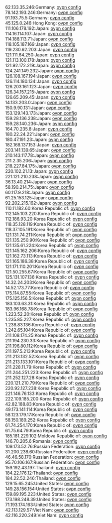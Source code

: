 62.133.35.246:Germany: [ovpn config](vpn/62_133_35_246.ovpn)  
78.142.193.246:Germany: [ovpn config](vpn/78_142_193_246.ovpn)  
91.193.75.5:Germany: [ovpn config](vpn/91_193_75_5.ovpn)  
45.125.0.246:Hong Kong: [ovpn config](vpn/45_125_0_246.ovpn)  
111.106.178.192:Japan: [ovpn config](vpn/111_106_178_192.ovpn)  
114.16.114.107:Japan: [ovpn config](vpn/114_16_114_107.ovpn)  
114.188.113.71:Japan: [ovpn config](vpn/114_188_113_71.ovpn)  
118.105.187.169:Japan: [ovpn config](vpn/118_105_187_169.ovpn)  
119.230.62.203:Japan: [ovpn config](vpn/119_230_62_203.ovpn)  
121.111.64.250:Japan: [ovpn config](vpn/121_111_64_250.ovpn)  
121.113.100.178:Japan: [ovpn config](vpn/121_113_100_178.ovpn)  
121.92.172.219:Japan: [ovpn config](vpn/121_92_172_219.ovpn)  
124.241.149.232:Japan: [ovpn config](vpn/124_241_149_232.ovpn)  
126.108.167.194:Japan: [ovpn config](vpn/126_108_167_194.ovpn)  
126.114.180.134:Japan: [ovpn config](vpn/126_114_180_134.ovpn)  
126.203.161.123:Japan: [ovpn config](vpn/126_203_161_123.ovpn)  
126.34.157.215:Japan: [ovpn config](vpn/126_34_157_215.ovpn)  
126.65.209.45:Japan: [ovpn config](vpn/126_65_209_45.ovpn)  
14.133.203.0:Japan: [ovpn config](vpn/14_133_203_0.ovpn)  
150.9.90.131:Japan: [ovpn config](vpn/150_9_90_131.ovpn)  
153.129.143.173:Japan: [ovpn config](vpn/153_129_143_173.ovpn)  
159.28.136.238:Japan: [ovpn config](vpn/159_28_136_238.ovpn)  
159.28.140.236:Japan: [ovpn config](vpn/159_28_140_236.ovpn)  
164.70.235.8:Japan: [ovpn config](vpn/164_70_235_8.ovpn)  
180.22.24.221:Japan: [ovpn config](vpn/180_22_24_221.ovpn)  
180.47.191.23:Japan: [ovpn config](vpn/180_47_191_23.ovpn)  
182.168.137.153:Japan: [ovpn config](vpn/182_168_137_153.ovpn)  
203.141.139.65:Japan: [ovpn config](vpn/203_141_139_65.ovpn)  
210.143.117.78:Japan: [ovpn config](vpn/210_143_117_78.ovpn)  
211.2.35.206:Japan: [ovpn config](vpn/211_2_35_206.ovpn)  
218.227.84.175:Japan: [ovpn config](vpn/218_227_84_175.ovpn)  
220.102.21.13:Japan: [ovpn config](vpn/220_102_21_13.ovpn)  
221.121.210.238:Japan: [ovpn config](vpn/221_121_210_238.ovpn)  
36.13.40.214:Japan: [ovpn config](vpn/36_13_40_214.ovpn)  
58.190.214.75:Japan: [ovpn config](vpn/58_190_214_75.ovpn)  
60.117.9.218:Japan: [ovpn config](vpn/60_117_9_218.ovpn)  
61.25.153.125:Japan: [ovpn config](vpn/61_25_153_125.ovpn)  
92.202.215.162:Japan: [ovpn config](vpn/92_202_215_162.ovpn)  
110.11.182.60:Korea Republic of: [ovpn config](vpn/110_11_182_60.ovpn)  
112.145.103.220:Korea Republic of: [ovpn config](vpn/112_145_103_220.ovpn)  
112.186.93.20:Korea Republic of: [ovpn config](vpn/112_186_93_20.ovpn)  
118.35.128.119:Korea Republic of: [ovpn config](vpn/118_35_128_119.ovpn)  
118.37.105.191:Korea Republic of: [ovpn config](vpn/118_37_105_191.ovpn)  
121.131.74.211:Korea Republic of: [ovpn config](vpn/121_131_74_211.ovpn)  
121.135.250.90:Korea Republic of: [ovpn config](vpn/121_135_250_90.ovpn)  
121.135.61.224:Korea Republic of: [ovpn config](vpn/121_135_61_224.ovpn)  
121.145.162.206:Korea Republic of: [ovpn config](vpn/121_145_162_206.ovpn)  
121.162.73.113:Korea Republic of: [ovpn config](vpn/121_162_73_113.ovpn)  
121.165.186.38:Korea Republic of: [ovpn config](vpn/121_165_186_38.ovpn)  
121.171.110.201:Korea Republic of: [ovpn config](vpn/121_171_110_201.ovpn)  
121.50.255.67:Korea Republic of: [ovpn config](vpn/121_50_255_67.ovpn)  
125.131.107.136:Korea Republic of: [ovpn config](vpn/125_131_107_136.ovpn)  
14.32.24.203:Korea Republic of: [ovpn config](vpn/14_32_24_203.ovpn)  
14.52.173.77:Korea Republic of: [ovpn config](vpn/14_52_173_77.ovpn)  
175.114.87.55:Korea Republic of: [ovpn config](vpn/175_114_87_55.ovpn)  
175.125.156.5:Korea Republic of: [ovpn config](vpn/175_125_156_5.ovpn)  
183.103.63.31:Korea Republic of: [ovpn config](vpn/183_103_63_31.ovpn)  
183.96.168.78:Korea Republic of: [ovpn config](vpn/183_96_168_78.ovpn)  
1.223.52.20:Korea Republic of: [ovpn config](vpn/1_223_52_20.ovpn)  
1.235.85.227:Korea Republic of: [ovpn config](vpn/1_235_85_227.ovpn)  
1.238.83.136:Korea Republic of: [ovpn config](vpn/1_238_83_136.ovpn)  
1.242.65.104:Korea Republic of: [ovpn config](vpn/1_242_65_104.ovpn)  
211.108.174.25:Korea Republic of: [ovpn config](vpn/211_108_174_25.ovpn)  
211.194.230.33:Korea Republic of: [ovpn config](vpn/211_194_230_33.ovpn)  
211.196.80.112:Korea Republic of: [ovpn config](vpn/211_196_80_112.ovpn)  
211.197.5.213:Korea Republic of: [ovpn config](vpn/211_197_5_213.ovpn)  
211.213.132.52:Korea Republic of: [ovpn config](vpn/211_213_132_52.ovpn)  
211.213.133.101:Korea Republic of: [ovpn config](vpn/211_213_133_101.ovpn)  
211.228.11.79:Korea Republic of: [ovpn config](vpn/211_228_11_79.ovpn)  
211.244.251.223:Korea Republic of: [ovpn config](vpn/211_244_251_223.ovpn)  
211.252.127.28:Korea Republic of: [ovpn config](vpn/211_252_127_28.ovpn)  
220.121.210.79:Korea Republic of: [ovpn config](vpn/220_121_210_79.ovpn)  
220.92.127.238:Korea Republic of: [ovpn config](vpn/220_92_127_238.ovpn)  
221.146.76.133:Korea Republic of: [ovpn config](vpn/221_146_76_133.ovpn)  
222.109.185.200:Korea Republic of: [ovpn config](vpn/222_109_185_200.ovpn)  
42.82.188.83:Korea Republic of: [ovpn config](vpn/42_82_188_83.ovpn)  
49.173.141.114:Korea Republic of: [ovpn config](vpn/49_173_141_114.ovpn)  
58.123.179.17:Korea Republic of: [ovpn config](vpn/58_123_179_17.ovpn)  
58.150.189.252:Korea Republic of: [ovpn config](vpn/58_150_189_252.ovpn)  
61.74.254.170:Korea Republic of: [ovpn config](vpn/61_74_254_170.ovpn)  
61.75.64.79:Korea Republic of: [ovpn config](vpn/61_75_64_79.ovpn)  
185.181.229.102:Moldova Republic of: [ovpn config](vpn/185_181_229_102.ovpn)  
146.70.205.6:Romania: [ovpn config](vpn/146_70_205_6.ovpn)  
109.173.52.76:Russian Federation: [ovpn config](vpn/109_173_52_76.ovpn)  
31.200.238.60:Russian Federation: [ovpn config](vpn/31_200_238_60.ovpn)  
46.46.58.170:Russian Federation: [ovpn config](vpn/46_46_58_170.ovpn)  
95.70.106.167:Russian Federation: [ovpn config](vpn/95_70_106_167.ovpn)  
159.192.43.197:Thailand: [ovpn config](vpn/159_192_43_197.ovpn)  
184.22.176.12:Thailand: [ovpn config](vpn/184_22_176_12.ovpn)  
184.22.52.246:Thailand: [ovpn config](vpn/184_22_52_246.ovpn)  
129.15.65.245:United States: [ovpn config](vpn/129_15_65_245.ovpn)  
149.28.156.154:United States: [ovpn config](vpn/149_28_156_154.ovpn)  
159.89.195.223:United States: [ovpn config](vpn/159_89_195_223.ovpn)  
173.198.248.39:United States: [ovpn config](vpn/173_198_248_39.ovpn)  
71.193.174.163:United States: [ovpn config](vpn/71_193_174_163.ovpn)  
42.113.129.57:Viet Nam: [ovpn config](vpn/42_113_129_57.ovpn)  
42.116.220.249:Viet Nam: [ovpn config](vpn/42_116_220_249.ovpn)  
